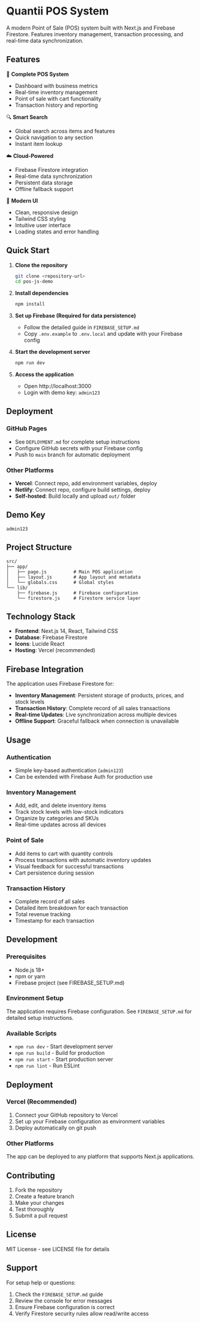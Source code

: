 # Quantii POS System

A modern Point of Sale (POS) system built with Next.js and Firebase Firestore. Features inventory management, transaction processing, and real-time data synchronization.

## Features

🏪 **Complete POS System**
- Dashboard with business metrics
- Real-time inventory management
- Point of sale with cart functionality
- Transaction history and reporting

🔍 **Smart Search**
- Global search across items and features
- Quick navigation to any section
- Instant item lookup

☁️ **Cloud-Powered**
- Firebase Firestore integration
- Real-time data synchronization
- Persistent data storage
- Offline fallback support

🎨 **Modern UI**
- Clean, responsive design
- Tailwind CSS styling
- Intuitive user interface
- Loading states and error handling

## Quick Start

1. **Clone the repository**
   ```bash
   git clone <repository-url>
   cd pos-js-demo
   ```

2. **Install dependencies**
   ```bash
   npm install
   ```

3. **Set up Firebase (Required for data persistence)**
   - Follow the detailed guide in `FIREBASE_SETUP.md`
   - Copy `.env.example` to `.env.local` and update with your Firebase config

4. **Start the development server**
   ```bash
   npm run dev
   ```

5. **Access the application**
   - Open http://localhost:3000
   - Login with demo key: `admin123`

## Deployment

### GitHub Pages

- See `DEPLOYMENT.md` for complete setup instructions
- Configure GitHub secrets with your Firebase config
- Push to `main` branch for automatic deployment

### Other Platforms

- **Vercel**: Connect repo, add environment variables, deploy
- **Netlify**: Connect repo, configure build settings, deploy
- **Self-hosted**: Build locally and upload `out/` folder

## Demo Key

```
admin123
```

## Project Structure

```
src/
├── app/
│   ├── page.js          # Main POS application
│   ├── layout.js        # App layout and metadata
│   └── globals.css      # Global styles
└── lib/
    ├── firebase.js      # Firebase configuration
    └── firestore.js     # Firestore service layer
```

## Technology Stack

- **Frontend**: Next.js 14, React, Tailwind CSS
- **Database**: Firebase Firestore
- **Icons**: Lucide React
- **Hosting**: Vercel (recommended)

## Firebase Integration

The application uses Firebase Firestore for:
- **Inventory Management**: Persistent storage of products, prices, and stock levels
- **Transaction History**: Complete record of all sales transactions
- **Real-time Updates**: Live synchronization across multiple devices
- **Offline Support**: Graceful fallback when connection is unavailable

## Usage

### Authentication
- Simple key-based authentication (`admin123`)
- Can be extended with Firebase Auth for production use

### Inventory Management
- Add, edit, and delete inventory items
- Track stock levels with low-stock indicators
- Organize by categories and SKUs
- Real-time updates across all devices

### Point of Sale
- Add items to cart with quantity controls
- Process transactions with automatic inventory updates
- Visual feedback for successful transactions
- Cart persistence during session

### Transaction History
- Complete record of all sales
- Detailed item breakdown for each transaction
- Total revenue tracking
- Timestamp for each transaction

## Development

### Prerequisites
- Node.js 18+
- npm or yarn
- Firebase project (see FIREBASE_SETUP.md)

### Environment Setup
The application requires Firebase configuration. See `FIREBASE_SETUP.md` for detailed setup instructions.

### Available Scripts
- `npm run dev` - Start development server
- `npm run build` - Build for production
- `npm run start` - Start production server
- `npm run lint` - Run ESLint

## Deployment

### Vercel (Recommended)
1. Connect your GitHub repository to Vercel
2. Set up your Firebase configuration as environment variables
3. Deploy automatically on git push

### Other Platforms
The app can be deployed to any platform that supports Next.js applications.

## Contributing

1. Fork the repository
2. Create a feature branch
3. Make your changes
4. Test thoroughly
5. Submit a pull request

## License

MIT License - see LICENSE file for details

## Support

For setup help or questions:
1. Check the `FIREBASE_SETUP.md` guide
2. Review the console for error messages
3. Ensure Firebase configuration is correct
4. Verify Firestore security rules allow read/write access
